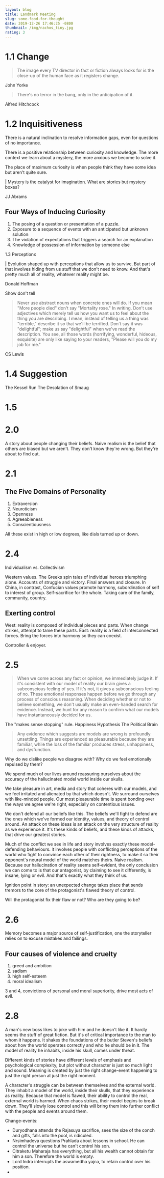 ```yaml
---
layout: blog
title: Landmark Meeting
slug: some-food-for-thought
date: 2019-12-26 17:46:25 -0800
thumbnail: /img/nachos_tiny.jpg
rating: 3
---
```


# 1.1 Change

> The image every TV director in fact or fiction always looks for is the close-up of the human face as it registers change.

John Yorke

> There's no terror in the bang, only in the anticipation of it.

Alfred Hitchcock

# 1.2 Inquisitiveness

There is a natural inclination to resolve information gaps, even for questions of no importance.

There is a positive relationship between curiosity and knowledge. The more context we learn about a mystery, the more anxious we become to solve it.

The place of maximum curiosity is when people think they have some idea but aren't quite sure.

| Mystery is the catalyst for imagination. What are stories but mystery boxes?

JJ Abrams

## Four Ways of Inducing Curiosity

1. The posing of a question or presentation of a puzzle.
2. Exposure to a sequence of events with an anticipated but unknown solution
3. The violation of expectations that triggers a search for an explanation
4. Knowledge of possession of information by someone else

1.3 Perceptionx

| Evolution shaped up with perceptions that allow us to survive. But part of that involves hiding from us stuff that we don't need to know. And that's pretty much all of reality, whatever reality might be.

Donald Hoffman

Show don't tell

> Never use abstract nouns when concrete ones will do. If you mean "More people died" don't say "Mortality rose."
> In writing. Don't use adjectives which merely tell us how you want us to feel about the thing you are describing. I mean, instead of telling us a thing was "terrible," describe it so that we'll be terrified. Don't say it was "delightful"; make us say "delightful" when we've read the description. You see, all those words (horrifying, wonderful, hideous, exquisite) are only like saying to your readers, "Please will you do my job for me."

CS Lewis

# 1.4 Suggestion

The Kessel Run
The Desolation of Smaug

# 1.5

# 2.0

A story about people changing their beliefs. Naive realism is the belief that others are biased but we aren't. They don't know they're wrong. But they're about to find out.

# 2.1

## The Five Domains of Personality

1. Extraversion
2. Neuroticism
3. Openness
4. Agreeableness
5. Conscientiousness

All these exist in high or low degrees, like dials turned up or down.

# 2.4

Individualism vs. Collectivism

Western values. The Greeks spin tales of individual heroes triumphing alone. Accounts of struggle and victory. Final answers and closure.
In China, in contrast, Confucian values promote harmony, subordination of self to interest of group. Self-sacrifice for the whole. Taking care of the family, community, country.

## Exerting control

West: reality is composed of individual pieces and parts. When change strikes, attempt to tame these parts.
East: reality is a field of interconnected forces. Bring the forces into harmony so they can coexist.

Controller & enjoyer.

# 2.5

> When we come across any fact or opinion, we immediately judge it. If it's consistent with our model of reality our brain gives a subconscious feeling of yes. If it's not, it gives a subconscious feeling of no. These emotional responses happen before we go through any process of conscious reasoning. When deciding whether or not to believe something, we don't usually make an even-handed search for evidence. Instead, we hunt for any reason to confirm what our models have instantaneously decided for us.

The "makes sense stopping" rule. Happiness Hypothesis
The Political Brain

> Any evidence which suggests are models are wrong is profoundly unsettling. Things are experienced as pleasurable because they are familiar, while the loss of the familiar produces stress, unhappiness, and dysfunction.

Why do we dislike people we disagree with? Why do we feel emotionally repulsed by them?

We spend much of our lives around reassuring ourselves about the accuracy of the hallucinated model world inside our skulls.

We take pleasure in art, media and story that coheres with our models, and we feel irritated and alienated by that which doesn't. We surround ourselves with like-minded people. Our most pleasurable time is spent bonding over the ways we agree we're right, especially on contentious issues.

We don't defend all our beliefs like this. The beliefs we'll fight to defend are the ones which we've formed our identity, values, and theory of control around. An attack on these ideas is an attack on the very structure of reality as we experience it. It's these kinds of beliefs, and these kinds of attacks, that drive our greatest stories.

Much of the conflict we see in life and story involves exactly these model-defending behaviours. It involves people with conflicting perceptions of the world who fight to convince each other of their rightness, to make it so their opponent's neural model of the world matches theirs. Naive realism. Because our hallucination of reality seems self-evident, the only conclusion we can come to is that our antagonist, by claiming to see it differently, is insane, lying or evil. And that's exactly what they think of us.

Ignition point in story: an unexpected change takes place that sends tremors to the core of the protagonist's flawed theory of control.

Will the protagonist fix their flaw or not? Who are they going to be?

# 2.6

Memory becomes a major source of self-justification, one the storyteller relies on to excuse mistakes and failings.

## Four causes of violence and cruelty

1. greed and ambition
2. sadism
3. high self-esteem
4. moral idealism

3 and 4, convictions of personal and moral superiority, drive most acts of evil.

# 2.8

A man's new boss likes to joke with him and he doesn't like it. It hardly seems the stuff of great fiction. But it's of critical importance to the man to whom it happens. It shakes the foundations of the butler Steven's beliefs about how the world operates correctly and who he should be in it. The model of reality he inhabits, inside his skull, comes under threat.

Different kinds of stories have different levels of emphasis and psychological complexity, but plot without character is just so much light and sound. Meaning is created by just the right change-event happening to just the right person at just the right moment.

A character's struggle can be between themselves and the external world. They inhabit a model of the world, inside their skulls, that they experience as reality. Because that model is flawed, their ability to control the real, external world is harmed. When chaos strikes, their model begins to break down. They'll slowly lose control and this will bring them into further conflict with the people and events around them.

Change-events:

- Duryodhana attends the Rajasuya sacrifice, sees the size of the conch and gifts, falls into the pool, is ridiculed.
- Nrsimhadeva questions Prahlada about lessons in school. He can control the universe but he can't control his son.
- Citraketu Maharaja has everything, but all his wealth cannot obtain for him a son. Therefore the world is empty.
- Lord Indra interrupts the aswamedha yajna, to retain control over his position.
-
